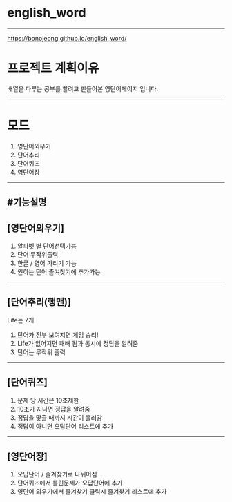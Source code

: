 # english_word

---------------------

https://bonojeong.github.io/english_word/

# 프로젝트 계획이유
배열을 다루는 공부를 할려고 만들어본 영단어페이지 입니다.

--------------------------------

# 모드
1. 영단어외우기
2. 단어추리
3. 단어퀴즈
4. 영단어장

------------------

#기능설명
----------------------
## [영단어외우기]

1. 알파벳 별 단어선택가능
2. 단어 무작위출력
3. 한글 / 영어 가리기 가능
4. 원하는 단어 즐겨찾기에 추가가능

----------------------
## [단어추리(행맨)]

Life는 7개

1. 단어가 전부 보여지면 게임 승리!
2. Life가 없어지면 패배 됨과 동시에 정답을 알려줌
3. 단어는 무작위 출력

----------------------
## [단어퀴즈]

1. 문제 당 시간은 10초제한
2. 10초가 지나면 정답을 알려줌
3. 정답을 맞출 때까지 시간이 흘러감
4. 정답이 아니면 오답단어 리스트에 추가

----------------------
## [영단어장]

1. 오답단어 / 즐겨찾기로 나뉘어짐
2. 단어퀴즈에서 틀린문제가 오답단어에 추가
3. 영단어 외우기에서 즐겨찾기 클릭시 즐겨찾기 리스트에 추가
